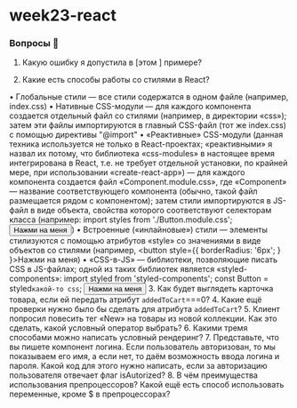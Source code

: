 # week23-react
### Вопросы 💎

1. Какую ошибку я допустила в [этом ] примере?
  
2. Какие есть способы работы со стилями в React?

• Глобальные стили — все стили содержатся в одном файле (например, index.css)
• Нативные CSS-модули — для каждого компонента создается отдельный файл со стилями (например, в директории «css»); затем эти файлы импортируются в главный CSS-файл (тот же index.css) с помощью директивы "@import"
• «Реактивные» CSS-модули (данная техника используется не только в React-проектах; «реактивными» я назвал их потому, что библиотека «css-modules» в настоящее время интегрирована в React, т.е. не требует отдельной установки, по крайней мере, при использовании «create-react-app») — для каждого компонента создается файл «Component.module.css», где «Component» — название соответствующего компонента (обычно, такой файл размещается рядом с компонентом); затем стили импортируются в JS-файл в виде объекта, свойства которого соответствуют селекторам класса (например: import styles from './Button.module.css'; <button style={styles.button}>Нажми на меня</button>)
• Встроенные («инлайновые») стили — элементы стилизуются с помощью атрибутов «style» со значениями в виде объектов со стилями (например, <button style={{ borderRadius: '6px'; } }>Нажми на меня</button>)
• «CSS-в-JS» — библиотеки, позволяющие писать CSS в JS-файлах; одной из таких библиотек является «styled-components»: import styled from 'styled-components'; const Button = styled`какой-то css`; <Button>Нажми на меня</Button>
3. Как будет выглядеть карточка товара, если ей передать атрибут `addedToCart`===0?
4. Какие ещё проверки нужно было бы сделать для атрибута `addedToCart`?
5. Клиент попросил повесить тег «New» на товары из новой коллекции. Как это сделать, какой условный оператор выбрать?
6. Какими тремя способами можно написать условный рендеринг? 
7. Представьте, что вы пишете компонент логина. Если пользователь авторизован, то мы показываем его имя, а если нет, то даём возможность ввода логина и пароля. Какой код для этого нужно написать, если за авторизацию пользователя отвечает флаг isAutorized?
8. В чём преимущества использования препроцессоров? Какой ещё есть способ использовать переменные, кроме $ в препроцессорах?
